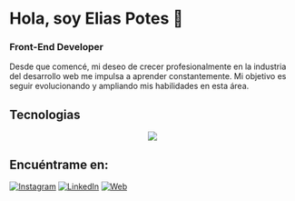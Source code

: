 # Hola, soy Elias Potes 👋

### Front-End Developer

Desde que comencé, mi deseo de crecer profesionalmente en la industria del desarrollo web me impulsa a aprender constantemente. Mi objetivo es seguir evolucionando y ampliando mis habilidades en esta área.

## Tecnologias 
<p align="center">
  <img src="https://skillicons.dev/icons?i=html,css,javascript,vue,astro,vite,git" />
</p>

## Encuéntrame en:
[![Instagram](https://img.shields.io/badge/Instagram-@eliaspotes-E4405F?style=for-the-badge&logo=instagram&logoColor=white&labelColor=101010)](https://www.instagram.com/elias_potes/)
[![LinkedIn](https://img.shields.io/badge/LinkedIn-elias_potes-0077B5?style=for-the-badge&logo=linkedin&logoColor=white&labelColor=101010)](https://www.linkedin.com/in/elias-potes-646771224/)
[![Web](https://img.shields.io/badge/nombreweb-14a1f0?style=for-the-badge&logo=dev.to&logoColor=white&labelColor=101010)](https://urlweb)
